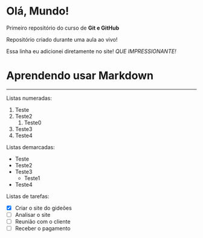 # Olá, Mundo!
 Primeiro repositório do curso de **Git e GitHub**

 Repositório criado durante uma aula ao vivo!
 
 Essa linha eu adicionei diretamente no site! *QUE IMPRESSIONANTE!*

# Aprendendo usar Markdown

***
Listas numeradas:
1. Teste
0. Teste2
   1. Teste0
8. Teste3
2. Teste4


Listas demarcadas:
* Teste
* Teste2
* Teste3
   * Teste1
* Teste4

Listas de tarefas:
- [x] Criar o site do gideões
- [ ] Analisar o site
- [ ] Reunião com o cliente
- [ ] Receber o pagamento
